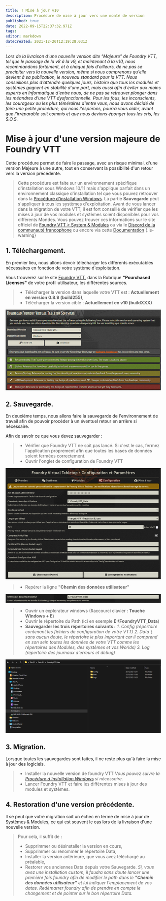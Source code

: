 ```yaml
---
title: ! Mise à jour v10
description: Procédure de mise à jour vers une monté de version
published: true
date: 2022-09-15T22:37:32.971Z
tags: 
editor: markdown
dateCreated: 2021-12-20T12:19:28.031Z
---
```


*Lors de la livraison d'une nouvelle version dite "Majeure" de Foundry VTT, tel que le passage de la v8 à la v9, et maintenant à la v10, nous recommandons fortement, et à chaque fois d'ailleurs, de ne pas se precipiter vers la nouvelle version, même si nous comprenons qu'elle devient à sa publication, le nouveau standard pour la VTT.
Nous conseillons plus d'attendre quelques jours, histoire que tous les modules et systèmes gagnent en stabilité d'une part, mais aussi afin d'éviter aux moins experts en Informatique d'entre nous, de ne pas se retrouver plonger dans les méandres d'une VTT dysfonctionnelle.
Pour les fous, les inconscients, les courageux ou les plus téméraires d'entre vous, nous avons décidé de faire une petite procédure, qui nous l'espérons, pourra vous aider, avant que l'irréparable soit commis et que nous devions éponger tous les cris, les S.O.S.*

# Mise à jour d'une version majeure de Foundry VTT

Cette procédure permet de faire le passage, avec un risque minimal, d'une version Majeure à une autre, tout en conservant la possibilité d'un retour vers la version précédente.

> Cette procédure est faite sur un environnement spécifique d'installation sous Windows 10/11 mais s'applique parfait dans un environnement classique d'installation tel que vous pouvez retrouver dans la [Procédure d'installation Windows](https://foundryvtt.wiki/fr/pour-commencer/win). 
> La partie **Sauvegarde** peut s'appliquer à tous les systèmes d'exploitation.
> Avant de vous lancer dans la migration de votre VTT, il est fort conseillé de vérifier que les mises à jour de vos modules et systèmes soient disponibles pour vos différents Mondes. Vous pouvez trouver ces informations sur le site officiel de [Foundry VTT > System & Modules](https://foundryvtt.com/packages/) ou via le [Discord de la communauté francophone](https://discord.gg/pPSDNJk) ou encore via cette [Documentation](https://docs.google.com/spreadsheets/u/2/d/e/2PACX-1vRrcQL-r09Bi4MsbHUXlmOVx6DP4Ju143zRmk3HiUK2qU6gA3naxuSUcyv3EVhjMThXzJ_455jnyWfK/pubhtml?gid=0&single=true) {.is-warning} 



## 1. Téléchargement.

En premier lieu, nous allons devoir télécharger les différents exécutables nécessaires en fonction de votre système d'exploitation.

Vous trouverez sur le site [Foundry VTT](https://foundryvtt.com/), dans la Rubrique **"Pourchased Licenses"** de votre profil utilisateur, les différentes sources.

> - Télécharger la version dans laquelle votre VTT est : **Actuellement en version 0.8.9 (build255)**,
> - Télécharger la version cible : **Actuellement en v10 (buildXXX)**

![1.software.png](/setup/winstall/1.software.png)

## 2. Sauvegarde.

En deuxième temps, nous allons faire la sauvegarde de l'environnement de travail afin de pouvoir procéder à un éventuel retour en arrière si nécessaire.


Afin de savoir ce que vous devez sauvegarder : 

> - Vérifier que Foundry VTT ne soit pas lancé. Si c'est le cas, fermez l'application proprement afin que toutes les bases de données soient fermées correctement.
> - Ouvrir l'onglet de configuration de Foundry VTT

![2.config.png](/setup/winstall/2.config.png)

> - Repérer la ligne **"Chemin des données utilisateur"**

![3.path.png](/setup/winstall/3.path.png)

> - Ouvrir un explorateur windows (Raccourci clavier : **Touche Windows + E**)
> - Ouvrir le répertoire du Path (ici en exemple **E:\FoundryVTT_Data**)
> - **Sauvegarder les trois répertoires suivants :**
		*1. Config (répertoire contenant les fichiers de configuration de votre VTT)*
    *2. Data ( sans aucun doute, le répertoire le plus important car il comprend en son sein toutes les données de votre VTT comme les répertoires des Modules, des systèmes et vos Worlds)*
    *3. Log (répertoire des journaux d'erreurs et debug)*

![4.windows_explorer.png](/setup/winstall/4.windows_explorer.png)

## 3. Migration.

Lorsque toutes les sauvegardes sont faites, il ne reste plus qu'à faire la mise à jour des logiciels.

> - Installer la nouvelle version de foundry VTT
		*Vous pouvez suivre la [Procédure d'installation Windows](https://foundryvtt.wiki/fr/pour-commencer/win#installation-de-foundry-virtual-tabletop) si nécessaire.*
> - Lancer Foundry VTT et faire les différentes mises à jour des modules et systèmes.

## 4. Restoration d'une version précédente.

Il se peut que votre migration soit un échec en terme de mise à jour de Systèmes & Modules, ce qui est souvent le cas lors de la livraison d'une nouvelle version.

> Pour cela, il suffit de : 
> - Supprimmer ou désinstaller la version en cours,
> - Supprimmer ou renommer le répertoire Data,
> - Installer la version antérieure, que vous avez téléchargé au préalable,
> - Restorer vos anciennes Data depuis votre Sauvegarde.
		*Si, vous avez une installation custom, il faudra sans doute lancer une première fois foundry afin de modifier le path dans le **"Chemin des données utilisateur"** et lui indiquer l'emplacement de vos datas. 
    Redémarrer foundry afin de prendre en compte le changement et de pointer sur le bon répertoire Data.*

